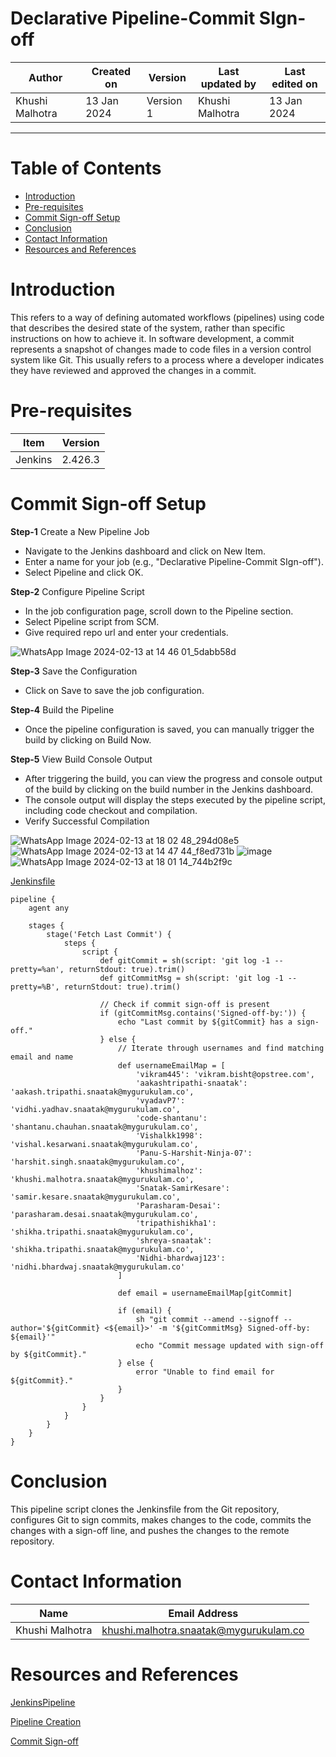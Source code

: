 # Declarative Pipeline-Commit SIgn-off

|   Author        |  Created on   |  Version   | Last updated by  | Last edited on |
| --------------- | --------------| -----------|----------------- | -------------- |
| Khushi Malhotra |  13 Jan 2024  |  Version 1 | Khushi Malhotra  | 13 Jan 2024    |
***

# Table of Contents
- [Introduction](https://github.com/avengers-p7/Documentation/blob/main/Application_CI/Implementation/Commit_SIgn-off/DeclarativePipeline/README.md#introduction)
- [Pre-requisites](https://github.com/avengers-p7/Documentation/blob/main/Application_CI/Implementation/Commit_SIgn-off/DeclarativePipeline/README.md#pre-requisites)
- [Commit Sign-off Setup](https://github.com/avengers-p7/Documentation/blob/main/Application_CI/Implementation/Commit_SIgn-off/DeclarativePipeline/README.md#commit-sign-off-setup)
- [Conclusion](https://github.com/avengers-p7/Documentation/blob/main/Application_CI/Implementation/Commit_SIgn-off/DeclarativePipeline/README.md#conclusion)
- [Contact Information](https://github.com/avengers-p7/Documentation/blob/main/Application_CI/Implementation/Commit_SIgn-off/DeclarativePipeline/README.md#contact-information)
- [Resources and References](https://github.com/avengers-p7/Documentation/blob/main/Application_CI/Implementation/Commit_SIgn-off/DeclarativePipeline/README.md#resources-and-references)

# Introduction
This refers to a way of defining automated workflows (pipelines) using code that describes the desired state of the system, rather than specific instructions on how to achieve it.
In software development, a commit represents a snapshot of changes made to code files in a version control system like Git. This usually refers to a process where a developer indicates they have reviewed and approved the changes in a commit.

# Pre-requisites
| Item         | Version   |
|--------------|-----------|
| Jenkins      | 2.426.3   |

# Commit Sign-off Setup
**Step-1** Create a New Pipeline Job

- Navigate to the Jenkins dashboard and click on New Item.
- Enter a name for your job (e.g., "Declarative Pipeline-Commit SIgn-off").
- Select Pipeline and click OK.

**Step-2** Configure Pipeline Script

- In the job configuration page, scroll down to the Pipeline section.
- Select Pipeline script from SCM.
- Give required repo url and enter your credentials.

![WhatsApp Image 2024-02-13 at 14 46 01_5dabb58d](https://github.com/avengers-p7/Documentation/assets/156056460/042d872f-31bb-4c0e-bb0f-27bb1929cf11)

**Step-3** Save the Configuration

- Click on Save to save the job configuration.

**Step-4** Build the Pipeline

- Once the pipeline configuration is saved, you can manually trigger the build by clicking on Build Now.

**Step-5** View Build Console Output

- After triggering the build, you can view the progress and console output of the build by clicking on the build number in the Jenkins dashboard.
- The console output will display the steps executed by the pipeline script, including code checkout and compilation.
- Verify Successful Compilation

![WhatsApp Image 2024-02-13 at 18 02 48_294d08e5](https://github.com/avengers-p7/Documentation/assets/156056460/79734075-b70b-4749-8429-a85045ca9086)
![WhatsApp Image 2024-02-13 at 14 47 44_f8ed731b](https://github.com/avengers-p7/Documentation/assets/156056460/28443aa1-2efc-4ed6-8326-61aa058b4560)
![image](https://github.com/avengers-p7/Documentation/assets/156056460/87119667-a076-453f-9675-6ea72c9b2ed4)
![WhatsApp Image 2024-02-13 at 18 01 14_744b2f9c](https://github.com/avengers-p7/Documentation/assets/156056460/1567b4a8-6942-480b-9884-5ff0d5e0f6e0)

[Jenkinsfile](https://github.com/avengers-p7/Jenkinsfile/blob/main/Declarative%20Pipeline/Commit%20Sign-off/Jenkinsfile)

```shell
pipeline {
    agent any
    
    stages {
        stage('Fetch Last Commit') {
            steps {
                script {
                    def gitCommit = sh(script: 'git log -1 --pretty=%an', returnStdout: true).trim()
                    def gitCommitMsg = sh(script: 'git log -1 --pretty=%B', returnStdout: true).trim()
                    
                    // Check if commit sign-off is present
                    if (gitCommitMsg.contains('Signed-off-by:')) {
                        echo "Last commit by ${gitCommit} has a sign-off."
                    } else {
                        // Iterate through usernames and find matching email and name
                        def usernameEmailMap = [
                            'vikram445': 'vikram.bisht@opstree.com',
                            'aakashtripathi-snaatak': 'aakash.tripathi.snaatak@mygurukulam.co',
                            'vyadavP7': 'vidhi.yadhav.snaatak@mygurukulam.co',
                            'code-shantanu': 'shantanu.chauhan.snaatak@mygurukulam.co',
                            'Vishalkk1998': 'vishal.kesarwani.snaatak@mygurukulam.co',
                            'Panu-S-Harshit-Ninja-07': 'harshit.singh.snaatak@mygurukulam.co',
                            'khushimalhoz': 'khushi.malhotra.snaatak@mygurukulam.co',
                            'Snatak-SamirKesare': 'samir.kesare.snaatak@mygurukulam.co',
                            'Parasharam-Desai': 'parasharam.desai.snaatak@mygurukulam.co',
                            'tripathishikha1': 'shikha.tripathi.snaatak@mygurukulam.co',
                            'shreya-snaatak': 'shikha.tripathi.snaatak@mygurukulam.co',
                            'Nidhi-bhardwaj123': 'nidhi.bhardwaj.snaatak@mygurukulam.co'
                        ]
                        
                        def email = usernameEmailMap[gitCommit]
                        
                        if (email) {
                            sh "git commit --amend --signoff --author='${gitCommit} <${email}>' -m '${gitCommitMsg} Signed-off-by: ${email}'"
                            echo "Commit message updated with sign-off by ${gitCommit}."
                        } else {
                            error "Unable to find email for ${gitCommit}."
                        }
                    }
                }
            }
        }
    }
}
```
# Conclusion
This pipeline script clones the Jenkinsfile from the Git repository, configures Git to sign commits, makes changes to the code, commits the changes with a sign-off line, and pushes the changes to the remote repository.

# Contact Information
| Name            | Email Address                        |
|-----------------|--------------------------------------|
| Khushi Malhotra | khushi.malhotra.snaatak@mygurukulam.co |

# Resources and References 
[JenkinsPipeline](https://github.com/avengers-p7/Documentation/blob/main/Application_CI/Implementation/GenericDoc/jenkinsPipeline.md)

[Pipeline Creation](https://github.com/avengers-p7/Documentation/blob/main/Application_CI/Implementation/GenericDoc/pipelinePOC.md)

[Commit Sign-off](https://github.com/avengers-p7/Documentation/blob/main/Application_CI/Design/02-%20Generic%20CI%20operation/CommitSignOff.md)

